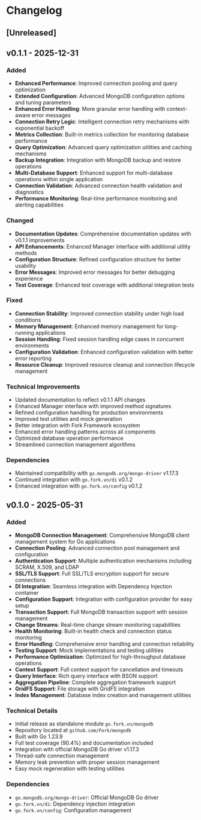 # Changelog

## [Unreleased]

## v0.1.1 - 2025-12-31

### Added
- **Enhanced Performance**: Improved connection pooling and query optimization
- **Extended Configuration**: Advanced MongoDB configuration options and tuning parameters
- **Enhanced Error Handling**: More granular error handling with context-aware error messages
- **Connection Retry Logic**: Intelligent connection retry mechanisms with exponential backoff
- **Metrics Collection**: Built-in metrics collection for monitoring database performance
- **Query Optimization**: Advanced query optimization utilities and caching mechanisms
- **Backup Integration**: Integration with MongoDB backup and restore operations
- **Multi-Database Support**: Enhanced support for multi-database operations within single application
- **Connection Validation**: Advanced connection health validation and diagnostics
- **Performance Monitoring**: Real-time performance monitoring and alerting capabilities

### Changed
- **Documentation Updates**: Comprehensive documentation updates with v0.1.1 improvements
- **API Enhancements**: Enhanced Manager interface with additional utility methods
- **Configuration Structure**: Refined configuration structure for better usability
- **Error Messages**: Improved error messages for better debugging experience
- **Test Coverage**: Enhanced test coverage with additional integration tests

### Fixed
- **Connection Stability**: Improved connection stability under high load conditions
- **Memory Management**: Enhanced memory management for long-running applications
- **Session Handling**: Fixed session handling edge cases in concurrent environments
- **Configuration Validation**: Enhanced configuration validation with better error reporting
- **Resource Cleanup**: Improved resource cleanup and connection lifecycle management

### Technical Improvements
- Updated documentation to reflect v0.1.1 API changes
- Enhanced Manager interface with improved method signatures
- Refined configuration handling for production environments
- Improved test utilities and mock generation
- Better integration with Fork Framework ecosystem
- Enhanced error handling patterns across all components
- Optimized database operation performance
- Streamlined connection management algorithms

### Dependencies
- Maintained compatibility with `go.mongodb.org/mongo-driver` v1.17.3
- Continued integration with `go.fork.vn/di` v0.1.2
- Enhanced integration with `go.fork.vn/config` v0.1.2

## v0.1.0 - 2025-05-31

### Added
- **MongoDB Connection Management**: Comprehensive MongoDB client management system for Go applications
- **Connection Pooling**: Advanced connection pool management and configuration
- **Authentication Support**: Multiple authentication mechanisms including SCRAM, X.509, and LDAP
- **SSL/TLS Support**: Full SSL/TLS encryption support for secure connections
- **DI Integration**: Seamless integration with Dependency Injection container
- **Configuration Support**: Integration with configuration provider for easy setup
- **Transaction Support**: Full MongoDB transaction support with session management
- **Change Streams**: Real-time change stream monitoring capabilities
- **Health Monitoring**: Built-in health check and connection status monitoring
- **Error Handling**: Comprehensive error handling and connection reliability
- **Testing Support**: Mock implementations and testing utilities
- **Performance Optimization**: Optimized for high-throughput database operations
- **Context Support**: Full context support for cancellation and timeouts
- **Query Interface**: Rich query interface with BSON support
- **Aggregation Pipeline**: Complete aggregation framework support
- **GridFS Support**: File storage with GridFS integration
- **Index Management**: Database index creation and management utilities

### Technical Details
- Initial release as standalone module `go.fork.vn/mongodb`
- Repository located at `github.com/Fork/mongodb`
- Built with Go 1.23.9
- Full test coverage (90.4%) and documentation included
- Integration with official MongoDB Go driver v1.17.3
- Thread-safe connection management
- Memory leak prevention with proper session management
- Easy mock regeneration with testing utilities

### Dependencies
- `go.mongodb.org/mongo-driver`: Official MongoDB Go driver
- `go.fork.vn/di`: Dependency injection integration
- `go.fork.vn/config`: Configuration management


[v0.1.1]: https://github.com/Fork/mongodb/releases/tag/v0.1.1
[v0.1.0]: https://github.com/Fork/mongodb/releases/tag/v0.1.0

